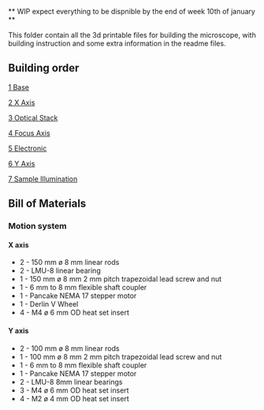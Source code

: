 ** WIP expect everything to be dispnible by the end of week 10th of january **

This folder contain all the 3d printable files for building the microscope, with building instruction and some extra information in the readme files.

## Building order

[1 Base](mecanical_stage/base_plate/readme.md)

[2 X Axis](mecanical_stage/X_axis/readme.md)

[3 Optical Stack](optical_stack/readme.md)

[4 Focus Axis](mecanical_stage/Focus_axis/readme.md)

[5 Electronic](electronic/readme.md)

[6 Y Axis](mecanical_stage/Y_axis/readme.md)

[7 Sample Illumination](mecanical_stage/Y_axis/readme.md)

## Bill of Materials

### Motion system

#### X axis

* 2 - 150 mm ø 8 mm linear rods
* 2 - LMU-8 linear bearing
* 1 - 150 mm ø 8 mm 2 mm pitch trapezoidal lead screw and nut
* 1 - 6 mm to 8 mm flexible shaft coupler
* 1 - Pancake NEMA 17 stepper motor
* 1 - Derlin V Wheel
* 4 - M4 ø 6 mm OD heat set insert

#### Y axis

* 2 - 100 mm ø 8 mm linear rods
* 1 - 100 mm ø 8 mm 2 mm pitch trapezoidal lead screw and nut
* 1 - 6 mm to 8 mm flexible shaft coupler
* 1 - Pancake NEMA 17 stepper motor
* 2 - LMU-8 8mm linear bearings
* 3 - M4 ø 6 mm OD heat set insert
* 4 - M2 ø 4 mm OD heat set insert

